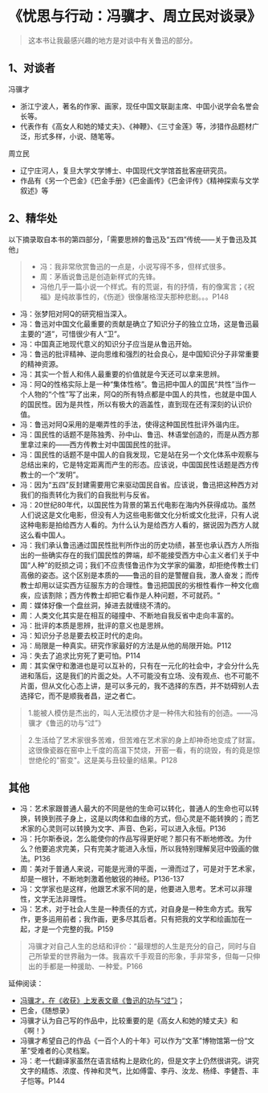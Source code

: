# 《忧思与行动：冯骥才、周立民对谈录》 #

> 这本书让我最感兴趣的地方是对谈中有关鲁迅的部分。

## 1、对谈者 ##

冯骥才
 
- 浙江宁波人，著名的作家、画家，现任中国文联副主席、中国小说学会名誉会长等。
- 代表作有《高女人和她的矮丈夫》、《神鞭》、《三寸金莲》等，涉猎作品题材广泛，形式多样，小说、随笔等。

周立民

- 辽宁庄河人，复旦大学文学博士、中国现代文学馆首批客座研究员。
- 作品有《另一个巴金》《巴金手册》《巴金画传》《巴金评传》《精神探索与文学叙述》等

## 2、精华处 ##

以下摘录取自本书的第四部分，「需要思辨的鲁迅及“五四”传统——关于鲁迅及其他」

> - 冯：我非常欣赏鲁迅的一点是，小说写得不多，但样式很多。
> - 周：茅盾说鲁迅是创造新样式的先锋。
> - 冯他几乎一篇小说一个样式。有的荒诞，有的抒情，有的像寓言；《祝福》是纯故事性的，《伤逝》很像屠格涅夫那种悲剧。。。P148

- 冯：张梦阳对阿Q的研究相当深入。
- 冯：鲁迅对中国文化最重要的贡献是确立了知识分子的独立立场，这是鲁迅最主要的“道”，可惜很少有人“卫”。
- 冯：中国真正地现代意义的知识分子应当是从鲁迅开始。
- 冯：鲁迅的批评精神、逆向思维和强烈的社会良心，是中国知识分子非常重要的精神资源。
- 冯：其实一个哲人和伟人最重要的价值就是今天还可以拿来思辨。
- 冯：阿Q的性格实际上是一种“集体性格”。鲁迅把中国人的国民“共性”当作一个人物的“个性”写了出来，阿Q的所有特点都是中国人的共性，也就是中国人的国民性。因为是共性，所以有极大的涵盖性，直到现在还有深刻的认识价值。
- 冯：鲁迅对阿Q采用的是嘲弄性的手法，使得这种国民性批评外谐内庄。
- 冯：国民性的话题不是陈独秀、孙中山、鲁迅、林语堂创造的，而是从西方那里拿过来的——西方传教士对中国国民性的批评。
- 冯：国民性的话题不是中国人的自我发现，它是站在另一个文化体系中观察与总结出来的，它是特定距离而产生的形态。应该说，中国国民性话题是西方传教士的一个“发明”。
- 冯：因为“五四”反封建需要用它来驱动国民自省。应该说，鲁迅把这种西方对我们的指责转化为我们的自我批判与反省。
- 冯：20世纪80年代，以国民性为背景的第五代电影在海内外获得成功。虽然人们说这是文化电影，但没有人为这些电影做文化分析或文化批评，只有人说这种电影是拍给西方人看的。为什么认为是给西方人看的，据说因为西方人就这么看中国人。
- 冯：我们承认鲁迅通过国民性批判所作出的历史功绩，甚至也承认西方人所指出的一些确实存在的我们国民性的弊端，却不能接受西方中心主义者们关于中国“人种”的贬损之词；我们不应责怪鲁迅作为文学家的偏激，却拒绝传教士们高傲的姿态。这个区别是本质的——鲁迅的目的是警醒自我，激人奋发；而传教士却用以证实西方征服东方的合理性。鲁迅把国民的劣根性看作一种文化痼疾，应该割除；西方传教士却把它看作是人种问题，不可就药。“
- 周：媒体好像一个盘丝洞，掉进去就缠绕不清的。
- 周：人类文化其实是在相互的碰撞中、不断地自我反省中走向丰富的。
- 冯：批评的本质是思辨，批评的意义也是思辨。
- 冯：知识分子总是要去校正时代的走向。
- 冯：局限是一种真实。研究作家最好的方法是从他的局限开始。P112
- 冯：失去了追求比穷死了更可怕。P114
- 周：其实保守和激进也是可以互补的，只有在一元化的社会中，才会分什么先进和落后，这是我们的片面之处。人不可能没有立场、没有观点、也不可能不片面，但从文化心态上讲，是可以多元的，我不选择的东西，并不妨碍别人去选择它，而不是顺我者昌，逆之者亡。

> 1.能被人模仿是杰出的，叫人无法模仿才是一种伟大和独有的创造。——冯骥才《鲁迅的功与“过”》

> 2.生活给了艺术家很多苦难，但苦难在艺术家的身上却神奇地变成了财富。这很像瓷器在窑中上千度的高温下焚烧，开窑一看，有的烧毁，有的竟是惊世绝伦的"窑变"。这是美与丑较量的结果。P128

## 其他 ##

- 冯：艺术家跟普通人最大的不同是他的生命可以转化，普通人的生命也可以转换，转换到孩子身上，这是以肉体和血缘的方式，但心灵是不能转换的；而艺术家的心灵则可以转换为文字、声音、色彩，可以进入永恒。P136
- 冯：托尔斯泰说，怎么能使你的作品写得更好呢？那只有不断地修改。为什么？他要追求完美，只有完美才能进入永恒，所以我特别理解吴冠中毁画的做法。P136
- 周：美对于普通人来说，可能是光滑的平面，一滑而过了，可是对于艺术家，却是一根针，不断地刺激着他敏锐的神经。P136-137
- 冯：文学家也是这样，他跟艺术家不同的是，他要进入思考。艺术可以非理性，文学无法非理性。
- 冯：艺术，对于社会人生是一种责任的方式，对自身是一种生命方式。我写作，更多运用前者；我作画，更多尽其后者。只有把我的文学和绘画加在一起，才是一个完整的我。P159

> 冯骥才对自己人生的总结和评价：“最理想的人生是充分的自己，同时与自己所挚爱的世界融为一体。我喜欢千手观音的形象，手非常多，但每一只伸出的手都是一种援助、一种爱。P166

延伸阅读：

- [冯骥才，在《收获》上发表文章《鲁迅的功与“过”》](https://www.douban.com/group/topic/20480449/)；
- 巴金，《随想录》
- 冯骥才认为自己写的作品中，比较重要的是《高女人和她的矮丈夫》和《啊！》
- 冯骥才希望自己的作品《一百个人的十年》可以作为“文革”博物馆第一份“文革”受难者的心灵档案。
- 冯：老一代翻译家虽然在语言结构上是欧化的，但是文字上仍然很讲究。讲究文字的精炼、浓度、传神和灵气，比如傅雷、李丹、汝龙、杨绛、李健吾、丰子恺等。P144
